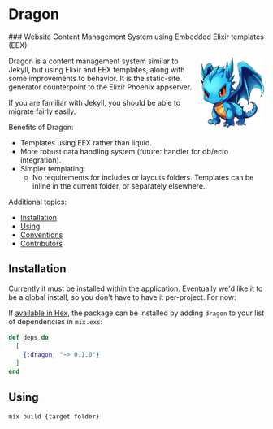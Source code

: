 # Dragon

### Website Content Management System using Embedded Elixir templates (EEX)

<div style="float: right; width: 25%; margin-left: 1rem;">
<img src="doc/dragon-w500.webp" alt="Dragon Mascot">
</div>

Dragon is a content management system similar to Jekyll, but using Elixir and
EEX templates, along with some improvements to behavior. It is the static-site
generator counterpoint to the Elixir Phoenix appserver.

If you are familiar with Jekyll, you should be able to migrate fairly easily.

Benefits of Dragon:

* Templates using EEX rather than liquid.
* More robust data handling system (future: handler for db/ecto integration).
* Simpler templating:
  - No requirements for includes or layouts folders. Templates can be inline
    in the current folder, or separately elsewhere.

Additional topics:

* [Installation](#Installation)
* [Using](#Using)
* [Conventions](doc/conventions.md)
* [Contributors](doc/contributors.md)

## Installation

Currently it must be installed within the application. Eventually we'd like it to
be a global install, so you don't have to have it per-project. For now:

If [available in Hex](https://hex.pm/docs/publish), the package can be installed
by adding `dragon` to your list of dependencies in `mix.exs`:

```elixir
def deps do
  [
    {:dragon, "~> 0.1.0"}
  ]
end
```

## Using

```
mix build {target folder}
```
